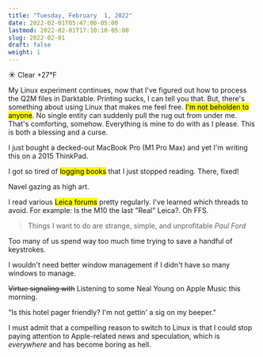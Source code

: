```yaml
---
title: "Tuesday, February  1, 2022"
date: 2022-02-01T05:47:00-05:00
lastmod: 2022-02-01T17:10:10-05:00
slug: 2022-02-01
draft: false
weight: 1
---
```


☀️ Clear +27°F

My Linux experiment continues, now that I've figured out how to process the Q2M files in Darktable. Printing sucks, I can tell you that. But, there's something about using Linux that makes me feel free. <mark>I'm not beholden to anyone</mark>. No single entity can suddenly pull the rug out from under me. That's comforting, somehow. Everything is mine to do with as I please. This is both a blessing and a curse.

I just bought a decked-out MacBook Pro (M1 Pro Max) and yet I'm writing this on a 2015 ThinkPad.

I got so tired of <mark>logging books</mark> that I just stopped reading. There, fixed!

Navel gazing as high art.

I read various <mark>Leica forums</mark> pretty regularly. I've learned which threads to avoid. For example: Is the M10 the last "Real" Leica?. Oh FFS.

> Things I want to do are strange, simple, and unprofitable
> <cite>Paul Ford</cite>

Too many of us spend way too much time trying to save a handful of keystrokes.

I wouldn't need better window management if I didn't have so many windows to manage.

~~Virtue signaling with~~ Listening to some Neal Young on Apple Music this morning.

"Is this hotel pager friendly? I'm not gettin' a sig on my beeper."

I must admit that a compelling reason to switch to Linux is that I could stop paying attention to Apple-related news and speculation, which is _everywhere_ and has become boring as hell.

[//]: # "Exported with love from a post written in Org mode"
[//]: # "- https://github.com/kaushalmodi/ox-hugo"
